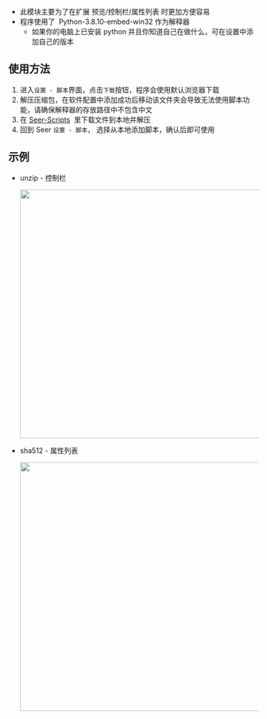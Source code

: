 - 此模块主要为了在扩展 预览/控制栏/属性列表 时更加方便容易
- 程序使用了  Python-3.8.10-embed-win32 作为解释器
  - 如果你的电脑上已安装 python 并且你知道自己在做什么，可在设置中添加自己的版本

## 使用方法

1. 进入`设置 - 脚本`界面，点击`下载`按钮，程序会使用默认浏览器下载
2. 解压压缩包，在软件配置中添加成功后移动该文件夹会导致无法使用脚本功能，请确保解释器的存放路径中不包含中文
3. 在 [Seer-Scripts](https://github.com/ccseer/Seer-Scripts/blob/main/README.md)  里下载文件到本地并解压
4. 回到 Seer `设置 - 脚本`， 选择从本地添加脚本，确认后即可使用

## 示例

- unzip - 控制栏

    <img src="https://raw.githubusercontent.com/wiki/ccseer/Seer/res/2022-12-25-18-48-48.png" width="500">

- sha512 - 属性列表

    <img src="https://raw.githubusercontent.com/wiki/ccseer/Seer/res/2022-12-25-18-53-01.png" width="500">

<!-- - ipynb - 预览 - OIT

    <img src="https://raw.githubusercontent.com/wiki/ccseer/Seer/res/2022-12-28-15-06-41.png" width="500">

- epub - 预览 - 转换

    <img src="https://raw.githubusercontent.com/wiki/ccseer/Seer/res/2022-12-28-21-38-33.png" width="500"> -->

​
